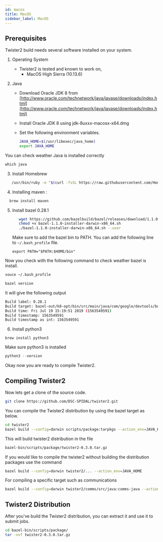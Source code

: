 ```yaml
---
id: macos
title: MacOS
sidebar_label: MacOS
---
```


## Prerequisites

Twister2 build needs several software installed on your system.

1. Operating System
   * Twister2 is tested and known to work on,
     * MacOS High Sierra (10.13.6)

2. Java
   * Download Oracle JDK 8 from [http://www.oracle.com/technetwork/java/javase/downloads/index.html](http://www.oracle.com/technetwork/java/javase/downloads/index.html)
   * Install Oracle JDK 8 using jdk-8uxxx-macosx-x64.dmg
   * Set the following environment variables.

      ```bash
     JAVA_HOME=$(/usr/libexec/java_home)
     export JAVA_HOME
     ```
 
You can check weather Java is installed correctly

```java
which java
``` 
     
3. Install Homebrew
   
```bash
   /usr/bin/ruby -e "$(curl -fsSL https://raw.githubusercontent.com/Homebrew/install/master/install)"
```


4. Installing maven :

```bash
  brew install maven
```

5. Install bazel 0.28.1

   ```bash
      wget https://github.com/bazelbuild/bazel/releases/download/1.1.0/bazel-1.1.0-installer-darwin-x86_64.sh
      chmod +x bazel-1.1.0-installer-darwin-x86_64.sh
      ./bazel-1.1.0-installer-darwin-x86_64.sh --user
   ```

   Make sure to add the bazel bin to PATH. You can add the following line to ```~/.bash_profile``` file.

   ```text
   export PATH="$PATH:$HOME/bin"
   ```
   
 Now you check with the following command to check weather bazel is install.
 
 ```bash
 souce ~/.bash_profile 
 
 bazel version
 ```  
 
 It will give the following output
 
 ```bash
 Build label: 0.28.1
 Build target: bazel-out/k8-opt/bin/src/main/java/com/google/devtools/build/lib/bazel/BazelServer_deploy.jar
 Build time: Fri Jul 19 15:19:51 2019 (1563549591)
 Build timestamp: 1563549591
 Build timestamp as int: 1563549591
 ```
 
 6. Install python3
 
 ```
 brew install python3
 ```
 
 Make sure python3 is installed
 
 ```java
python3 --version
```
 

Okay now you are ready to compile Twister2.

## Compiling Twister2 

Now lets get a clone of the source code.

```bash
git clone https://github.com/DSC-SPIDAL/twister2.git
```

You can compile the Twister2 distribution by using the bazel target as below.

```bash
cd twister2
bazel build --config=darwin scripts/package:tarpkgs --action_env=JAVA_HOME
```

This will build twister2 distribution in the file

```bash
bazel-bin/scripts/package/twister2-0.3.0.tar.gz
```

If you would like to compile the twister2 without building the distribution packages use the command

```bash
bazel build --config=darwin twister2/... --action_env=JAVA_HOME
```

For compiling a specific target such as communications

```bash
bazel build --config=darwin twister2/comms/src/java:comms-java --action_env=JAVA_HOME
```

## Twister2 Distribution

After you've build the Twister2 distribution, you can extract it and use it to submit jobs.

```bash
cd bazel-bin/scripts/package/
tar -xvf twister2-0.3.0.tar.gz
```